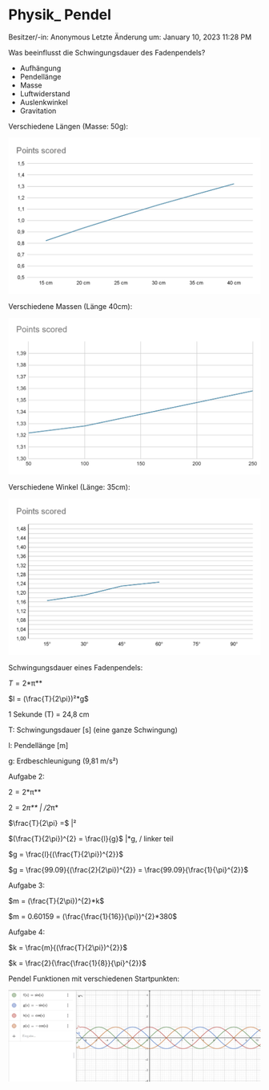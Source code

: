# Physik_ Pendel

Besitzer/-in: Anonymous
Letzte Änderung um: January 10, 2023 11:28 PM

Was beeinflusst die Schwingungsdauer des Fadenpendels?

- Aufhängung
- Pendellänge
- Masse
- Luftwiderstand
- Auslenkwinkel
- Gravitation

Verschiedene Längen (Masse: 50g):

![Physik_%20Pendel/image1.png](Physik_%20Pendel/image1.png)

Verschiedene Massen (Länge 40cm):

![Physik_%20Pendel/image3.png](Physik_%20Pendel/image3.png)

Verschiedene Winkel (Länge: 35cm):

![Physik_%20Pendel/image4.png](Physik_%20Pendel/image4.png)

Schwingungsdauer eines Fadenpendels:

*T* = 2*π**

$l = (\frac{T}{2\pi})²*g$

1 Sekunde (T) = 24,8 cm

T: Schwingungsdauer [s] (eine ganze Schwingung)

l: Pendellänge [m]

g: Erdbeschleunigung (9,81 m/s²)

Aufgabe 2:

2 = 2*π**

2 = 2*π** | /2*π*

$\frac{T}{2\pi} =$ |²

$(\frac{T}{2\pi})^{2} = \frac{l}{g}$ |*g, / linker teil

$g = \frac{l}{(\frac{T}{2\pi})^{2}}$

$g = \frac{99.09}{(\frac{2}{2\pi})^{2}} = \frac{99.09}{\frac{1}{\pi}^{2}}$

Aufgabe 3:

$m = (\frac{T}{2\pi})^{2}*k$

$m = 0.60159 = (\frac{\frac{1}{16}}{\pi})^{2}*380$

Aufgabe 4:

$k = \frac{m}{(\frac{T}{2\pi})^{2}}$

$k = \frac{2}{\frac{\frac{1}{8}}{\pi}^{2}}$

Pendel Funktionen mit verschiedenen Startpunkten:

![Physik_%20Pendel/image2.png](Physik_%20Pendel/image2.png)